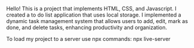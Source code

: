 Hello! This is a project that implements HTML, CSS, and Javascript. I created a to do list application that uses local storage. I implemented a dynamic task management system that allows users to add, edit, mark as done, and delete tasks,
enhancing productivity and organization.  

To load my project to a server use npx commands: npx live-server
